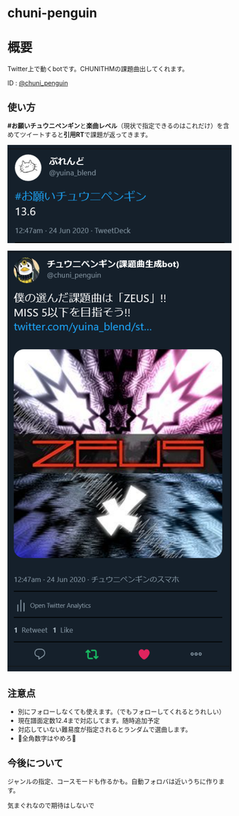 # chuni-penguin

# 概要

Twitter上で動くbotです。CHUNITHMの課題曲出してくれます。

ID : [@chuni_penguin](https://twitter.com/chuni_penguin) 


## 使い方

**#お願いチュウニペンギン**と**楽曲レベル**（現状で指定できるのはこれだけ）を含めてツイートすると**引用RT**で課題が返ってきます。

![](image/2020-06-24-00-57-53.png)

![](image/2020-06-24-00-58-27.png)

## 注意点

- 別にフォローしなくても使えます。（でもフォローしてくれるとうれしい）
- 現在譜面定数12.4まで対応してます。随時追加予定
- 対応していない難易度が指定されるとランダムで選曲します。
- :poop:全角数字はやめろ:poop:

## 今後について

ジャンルの指定、コースモードも作るかも。自動フォロバは近いうちに作ります。

気まぐれなので期待はしないで